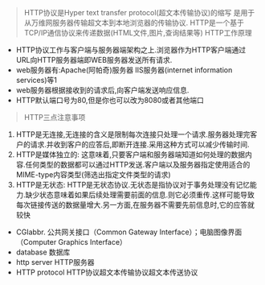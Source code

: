 > HTTP协议是Hyper text transfer protocol(超文本传输协议)的缩写 是用于从万维网服务器传输超文本到本地浏览器的传输协议.
> HTTP是一个基于TCP/IP通信协议来传递数据(HTML文件,图片,查询结果等)
>HTTP工作原理
+ HTTP协议工作与客户端与服务器端架构之上.浏览器作为HTTP客户端通过URL向HTTP服务器端即WEB服务器发送所有请求.
+ web服务器有:Apache(阿帕奇)服务器 IIS服务器(internet information services)等1
+ web服务器根据接收到的请求后,向客户端发送响应信息.
+ HTTP默认端口号为80,但是你也可以改为8080或者其他端口

>HTTP三点注意事项
1. HTTP是无连接,无连接的含义是限制每次连接只处理一个请求.服务器处理完客户的请求.并收到客户的应答后,即断开连接.采用这种方式可以减少传输时间.
2. HTTP是媒体独立的: 这意味着,只要客户端和服务器端知道如何处理的数据内容.任何类型的数据都可以通过HTTP发送.客户端以及服务器指定使用适合的MIME-type内容类型(筛选出指定文件类型的请求)
3. HTTP是无状态: HTTP是无状态协议.无状态是指协议对于事务处理没有记忆能力.缺少状态意味着如果后续处理需要前面的信息.则它必须重传.这样可能导致每次链接传送的数据量增大.另一方面,在服务器不需要先前信息时,它的应答就较快

+ CGIabbr.  公共网关接口（Common Gateway Interface）；电脑图像界面（Computer Graphics Interface）
+ database 数据库
+ http server HTTP服务器
+ HTTP protocol HTTP协议超文本传输协议超文本传送协议